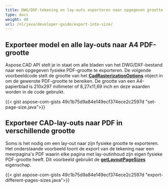 ```yaml
---
title: DWG/DXF-tekening en lay-outs exporteren naar opgegeven grootte
type: docs
weight: 40
url: /nl/java/developer-guide/export-into-size/
---
```


## **Exporteer model en alle lay-outs naar A4 PDF-grootte**

Aspose.CAD API stelt je in staat om alle bladen van het DWG/DXF-bestand naar een opgegeven fysieke PDF-grootte te exporteren.
De volgende voorbeeldcode stelt de grootte van het [**CadRasterizationOptions**](https://reference.aspose.com/cad/java/com.aspose.cad.imageoptions/CadRasterizationOptions/) object in om de gewenste PDF-grootte te bereiken.
De grootte van een A4-papierblad is 210x297 millimeter of 8,27x11,69 inch en deze waarden worden in de code gebruikt.

{{< gist aspose-com-gists 49c1b75d9a84e149ecf374ece2c2597d "set-page-size.java">}}

## **Exporteer CAD-lay-outs naar PDF in verschillende grootte**

Soms is het nodig om een lay-out naar zijn fysieke grootte te exporteren. Het onderstaande voorbeeld toont de export van de tekening naar een meerpagina's PDF waarin elke pagina met lay-outinhoud
zijn eigen fysieke PDF-grootte heeft. Dit voorbeeld gebruikt de [**getLayoutPageSizes**](https://reference.aspose.com/cad/java/com.aspose.cad.imageoptions/VectorRasterizationOptions#getLayoutPageSizes--) eigenschap.

{{< gist aspose-com-gists 49c1b75d9a84e149ecf374ece2c2597d "export-different-pages-sizes.java">}}

